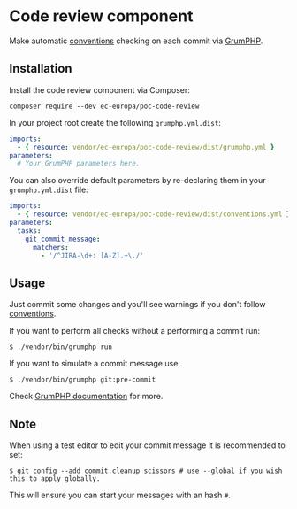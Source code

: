# Code review component

Make automatic [conventions](CONVENTIONS.md) checking on each commit via [GrumPHP](https://github.com/phpro/grumphp).

## Installation

Install the code review component via Composer:

```
composer require --dev ec-europa/poc-code-review
```

In your project root create the following `grumphp.yml.dist`:

```yaml
imports:
  - { resource: vendor/ec-europa/poc-code-review/dist/grumphp.yml }
parameters:
  # Your GrumPHP parameters here.
```

You can also override default parameters by re-declaring them in your `grumphp.yml.dist` file:

```yaml
imports:
  - { resource: vendor/ec-europa/poc-code-review/dist/conventions.yml }
parameters:
  tasks:
    git_commit_message:
      matchers:
        - '/^JIRA-\d+: [A-Z].+\./'
```

## Usage

Just commit some changes and you'll see warnings if you don't follow [conventions](CONVENTIONS.md).

If you want to perform all checks without a performing a commit run:

```
$ ./vendor/bin/grumphp run
```

If you want to simulate a commit message use:

```
$ ./vendor/bin/grumphp git:pre-commit
```

Check [GrumPHP documentation](https://github.com/phpro/grumphp/tree/master/doc) for more.

## Note

When using a test editor to edit your commit message it is recommended to set:

```
$ git config --add commit.cleanup scissors # use --global if you wish this to apply globally.
```

This will ensure you can start your messages with an hash `#`.
